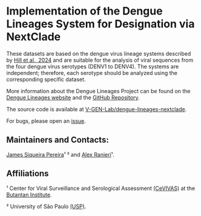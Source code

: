 # Implementation of the Dengue Lineages System for Designation via NextClade

These datasets are based on the dengue virus lineage systems described by [Hill et al., 2024](https://doi.org/10.1101/2024.05.16.24307504) and are suitable for the analysis of viral sequences from the four dengue virus serotypes (DENV1 to DENV4). The systems are independent; therefore, each serotype should be analyzed using the corresponding specific dataset.

More information about the Dengue Lineages Project can be found on the [Dengue Lineages website](https://dengue-lineages.org/) and the [GitHub Repository](https://github.com/DENV-lineages).

The source code is available at [V-GEN-Lab/dengue-lineages-nextclade](https://github.com/V-GEN-Lab/dengue-lineages-nextclade).

For bugs, please open an [issue](https://github.com/V-GEN-Lab/dengue-lineages-nextclade/issues).

## Maintainers and Contacts:

[James Siqueira Pereira](https://github.com/jamessiqueirap)¹ ² and [Alex Ranieri](https://github.com/alex-ranieri)¹.

## Affiliations

¹ Center for Viral Surveillance and Serological Assessment [(CeVIVAS)](https://bv.fapesp.br/en/auxilios/110575/continuous-improvement-of-vaccines-center-for-viral-surveillance-and-serological-assessment-cevivas/) at the [Butantan Institute](https://en.butantan.gov.br/).

² University of São Paulo [(USP)](https://www5.usp.br/english/institutional/).
